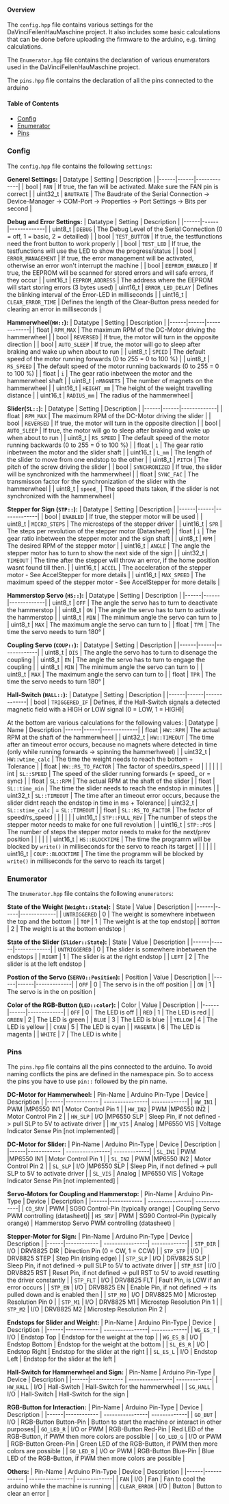 #### Overview

The `config.hpp` file contains various settings for the DaVinciFeilenHauMaschine project. It also includes some basic calculations that can be done before uploading the firmware to the arduino, e.g. timing calculations.

The `Enumerator.hpp` file contains the declaration of various enumerators used in the DaVinciFeilenHauMaschine project. 

The `pins.hpp` file contains the declaration of all the pins connected to the arduino

#### Table of Contents
- [Config](#config)
- [Enumerator](#enumerator)
- [Pins](#pins)

### Config

The `config.hpp` file contains the following `settings`:

**Generel Settings:**
| Datatype | Setting | Description |
|------|------|-------------|
| bool | `FAN` | If true, the fan will be activated. Make sure the FAN pin is correct |
| uint32_t | `BAUTRATE` | The Baudrate of the Serial Connection -> Device-Manager -> COM-Port -> Properties -> Port Settings -> Bits per second |

**Debug and Error Settings:**
| Datatype | Setting | Description |
|------|------|-------------|
| uint8_t | `DEBUG` | The Debug Level of the Serial Connection (0 = off, 1 = basic, 2 = detailled) |
| bool | `TEST_BUTTON` | If true, the testfunctions need the front button to work properly |
| bool | `TEST_LED` | If true, the testfunctions will use the LED to show the progress/status |
| bool | `ERROR_MANAGEMENT` | If true, the error management will be activated, otherwise an error won't interrupt the machine |
| bool | `EEPROM_ENABLED` | If true, the EEPROM will be scanned for stored errors and will safe errors, if they occur |
| uint16_t | `EEPROM_ADDRESS` | The address where the EEPROM will start storing errors (3 bytes used)
| uint16_t | `ERROR_LED_DELAY` | Defines the blinking interval of the Error-LED in milliseconds |
| uint16_t | `CLEAR_ERROR_TIME` | Defines the length of the Clear-Button press needed for clearing an error in milliseconds |

**Hammerwheel(`HW::`):**
| Datatype | Setting | Description |
|------|------|-------------|
| float | `RPM_MAX` | The maximum RPM of the DC-Motor driving the hammerwheel |
| bool | `REVERSED` | If true, the motor will turn in the opposite direction |
| bool | `AUTO_SLEEP` | If true, the motor will go to sleep after braking and wake up when about to run |
| uint8_t | `SPEED` | The default speed of the motor running forwards (0 to 255 = 0 to 100 %) |
| uint8_t | `RS_SPEED` | The default speed of the motor running backwards (0 to 255 = 0 to 100 %) |
| float | `i` | The gear ratio inbetween the motor and the hammerwheel shaft |
| uint8_t | `nMAGNETS` | The number of magnets on the hammerwheel |
| uint16_t | `HEIGHT_mm` | The height of the weight travelling distance |
| uint16_t | `RADIUS_mm` | The radius of the hammerwheel |

**Slider(`SL::`):**
| Datatype | Setting | Description |
|------|------|-------------|
| float | `RPM_MAX` | The maximum RPM of the DC-Motor driving the slider |
| bool | `REVERSED` | If true, the motor will turn in the opposite direction |
| bool | `AUTO_SLEEP` | If true, the motor will go to sleep after braking and wake up when about to run |
| uint8_t | `RS_SPEED` | The default speed of the motor running backwards (0 to 255 = 0 to 100 %) |
| float | `i` | The gear ratio inbetween the motor and the slider shaft |
| uint16_t | `L_mm` | The length of the slider to move from one endstop to the other |
| uint8_t | `PITCH` | The pitch of the screw driving the slider |
| bool | `SYNCHRONIZED` | If true, the slider will be synchronized with the hammerwheel |
| float | `SYNC_FAC` | The transmisson factor for the synchronization of the slider with the hammerwheel |
| uint8_t | `speed_` | The speed thats taken, if the slider is not synchronized with the hammerwheel |

**Stepper for Sign (`STP::`):**
| Datatype | Setting | Description |
|------|------|-------------|
| bool | `ENABLED` | If true, the stepper motor will be used |
| uint8_t | `MICRO_STEPS` | The microsteps of the stepper driver |
| uint16_t | `SPR` | The steps per revolution of the stepper motor (Datasheet) |
| float | `i` | The gear ratio inbetween the stepper motor and the sign shaft |
| uint8_t | `RPM` | The desired RPM of the stepper motor |
| uint16_t | `ANGLE` | The angle the stepper motor has to turn to show the next side of the sign |
| uint32_t | `TIMEOUT` | The time after the stepper will throw an error, if the home position wasnt found till then. |
| uint16_t | `ACCEL` | The acceleration of the stepper motor - See AccelStepper for more details |
| uint16_t | `MAX_SPEED` | The maximum speed of the stepper motor - See AccelStepper for more details |

**Hammerstop Servo (`HS::`):**
| Datatype | Setting | Description |
|------|------|-------------|
| uint8_t | `OFF` | The angle the servo has to turn to deactivate the hammerstop |
| uint8_t | `ON` | The angle the servo has to turn to activate the hammerstop |
| uint8_t | `MIN` | The minimum angle the servo can turn to |
| uint8_t | `MAX` | The maximum angle the servo can turn to |
| float | `TPR` | The time the servo needs to turn 180° |

**Coupling Servo (`COUP::`):**
| Datatype | Setting | Description |
|------|------|-------------|
| uint8_t | `DIS` | The angle the servo has to turn to disenage the coupling |
| uint8_t | `EN` | The angle the servo has to turn to engage the coupling |
| uint8_t | `MIN` | The minimum angle the servo can turn to |
| uint8_t | `MAX` | The maximum angle the servo can turn to |
| float | `TPR` | The time the servo needs to turn 180° |

**Hall-Switch (`HALL::`):**
| Datatype | Setting | Description |
|------|------|-------------|
| bool | `TRIGGERED_IF` | Defines, if the Hall-Switch signals a detected magnetic field with a HIGH or LOW signal (0 = LOW, 1 = HIGH)|

At the bottom are various calculations for the following values:
| Datatype | Name | Description
|------|------|-------------|
| float | `HW::RPM` | The actual RPM at the shaft of the hammerwheel |
| uint32_t | `HW::TIMEOUT` | The time after an timeout error occurs, because no magnets where detected in time (only while running forwards -> spinning the hammerhweel) |
| uint32_t | `HW::wtime_calc` | The time the weight needs to reach the bottom + Tolerance |
| float | `HW::RS_TO_FACTOR` | The factor of speed/rs_speed |
|  |  |  |
| int | `SL::SPEED` | The speed of the slider running forwards (= speed_ or = sync) |
| float | `SL::RPM` | The actual RPM at the shaft of the slider |
| float | `SL::time_min` | The time the slider needs to reach the endstop in minutes |
| uint32_t | `SL::TIMEOUT` | The time after an timeout error occurs, because the slider didnt reach the endstop in time in ms + Tolerance|
| uint32_t | `SL::stime_calc` | = `SL::TIMEOUT` |
| float | `SL::RS_TO_FACTOR` | The factor of speed/rs_speed |
|  |  |  |
| uint16_t | `STP::FULL_REV` | The number of steps the stepper motor needs to make for one full revolution |
| uint16_t | `STP::POS` | The number of steps the stepper motor needs to make for the next/prev position |
|  |  |  |
| uint16_t | `HS::BLOCKTIME` | The time the programm will be blocked by `write()` in milliseconds for the servo to reach its target |
|  |  |  |
| uint16_t | `COUP::BLOCKTIME` | The time the programm will be blocked by `write()` in milliseconds for the servo to reach its target |

### Enumerator

The `Enumerator.hpp` file contains the following `enumerators`:

**State of the Weight (`Weight::State`):**
| State | Value | Description |
|------|------|-------------|
| `UNTRIGGERED` | 0 | The weight is somewhere inbetween the top and the bottom |
| `TOP` | 1 | The weight is at the top endstop|
| `BOTTOM` | 2 | The weight is at the bottom endstop |

**State of the Slider (`Slider::State`):**
| State | Value | Description |
|------|------|-------------|
| `UNTRIGGERED` | 0 | The slider is somewhere inbetween the endstops |
| `RIGHT` | 1 | The slider is at the right endstop |
| `LEFT` | 2 | The slider is at the left endstop |

**Postion of the Servo (`SERVO::Position`):**
| Position | Value | Description |
|------|------|-------------|
| `OFF` | 0 | The servo is in the off position |
| `ON` | 1 | The servo is in the on position |

**Color of the RGB-Button (`LED::color`):**
| Color | Value | Description |
|------|------|-------------|
| `OFF` | 0 | The LED is off |
| `RED` | 1 | The LED is red |
| `GREEN` | 2 | The LED is green |
| `BLUE` | 3 | The LED is blue |
| `YELLOW` | 4 | The LED is yellow |
| `CYAN` | 5 | The LED is cyan |
| `MAGENTA` | 6 | The LED is magenta |
| `WHITE` | 7 | The LED is white |


### Pins

The `pins.hpp` file contains all the pins connected to the arduino. To avoid naming conflicts the pins are defined in the namespace pin. So to access the pins you have to use `pin::` followed by the pin name.

**DC-Motor for Hammerwheel:**
| Pin-Name | Arduino Pin-Type | Device | Description |
|------|------------ | ----------------| -------------|
| `HW_IN1` | PWM |MP6550 IN1 | Motor Control Pin 1 |
| `HW_IN2` | PWM |MP6550 IN2 | Motor Control Pin 2 |
| `HW_SLP` | I/O |MP6550 SLP | Sleep Pin, if not defined -> pull SLP to 5V to activate driver |
| `HW_VIS` | Analog | MP6550 VIS | Voltage Indicator Sense Pin [not implemented] |

**DC-Motor for Slider:**
| Pin-Name | Arduino Pin-Type | Device | Description |
|------|------------ | ----------------| -------------|
| `SL_IN1` | PWM |MP6550 IN1 | Motor Control Pin 1 |
| `SL_IN2` | PWM |MP6550 IN2 | Motor Control Pin 2 |
| `SL_SLP` | I/O |MP6550 SLP | Sleep Pin, if not defined -> pull SLP to 5V to activate driver |
| `SL_VIS` | Analog | MP6550 VIS | Voltage Indicator Sense Pin [not implemented] |

**Servo-Motors for Coupling and Hammerstop:**
| Pin-Name | Arduino Pin-Type | Device | Description |
|------|------------ | ----------------| -------------|
| `CO_SRV` | PWM | SG90 Control-Pin (typically orange) | Coupling Servo PWM controlling (datasheet)|
| `HS_SRV` | PWM | SG90 Control-Pin (typically orange) | Hammerstop Servo PWM controlling (datasheet) |

**Stepper-Motor for Sign:**
| Pin-Name | Arduino Pin-Type | Device | Description |
|------|------------ | ----------------| -------------|
| `STP_DIR` | I/O | DRV8825 DIR | Direction Pin (0 = CW, 1 = CCW) |
| `STP_STP` | I/O | DRV8825 STEP | Step Pin (rising edge) |
| `STP_SLP` | I/O | DRV8825 SLP | Sleep Pin, if not defined -> pull SLP to 5V to activate driver |
| `STP_RST` | I/O | DRV8825 RST | Reset Pin, if not defined -> pull RST to 5V to avoid resetting the driver constantly |
| `STP_FLT` | I/O | DRV8825 FLT | Fault Pin, is LOW if an error occurs |
| `STP_EN` | I/O | DRV8825 EN | Enable Pin, if not defined -> its pulled down and is enabled then |
| `STP_M0` | I/O | DRV8825 M0 | Microstep Resolution Pin 0 |
| `STP_M1` | I/O | DRV8825 M1 | Microstep Resolution Pin 1 |
| `STP_M2` | I/O | DRV8825 M2 | Microstep Resolution Pin 2 |

**Endstops for Slider and Weight:**
| Pin-Name | Arduino Pin-Type | Device | Description |
|------|------------ | ----------------| -------------|
| `WG_ES_T` | I/O | Endstop Top | Endstop for the weight at the top |
| `WG_ES_B` | I/O | Endstop Bottom | Endstop for the weight at the bottom |
| `SL_ES_R` | I/O | Endstop Right | Endstop for the slider at the right |
| `SL_ES_L` | I/O | Endstop Left | Endstop for the slider at the left |

**Hall-Switch for Hammerwheel and Sign:**
| Pin-Name | Arduino Pin-Type | Device | Description |
|------|------------ | ----------------| -------------|
| `HW_HALL` | I/O | Hall-Switch | Hall-Switch for the hammerwheel |
| `SG_HALL` | I/O | Hall-Switch | Hall-Switch for the sign |

**RGB-Button for Interaction:**
| Pin-Name | Arduino Pin-Type | Device | Description |
|------|------------ | ----------------| -------------|
| `GO_BUT` | I/O | RGB-Button Button-Pin | Button to start the machine or interact in other purposes|
| `GO_LED_R` | I/O or PWM | RGB-Button Red-Pin | Red LED of the RGB-Button, if PWM then more colors are possible |
| `GO_LED_G` | I/O or PWM | RGB-Button Green-Pin | Green LED of the RGB-Button, if PWM then more colors are possible |
| `GO_LED_B` | I/O or PWM | RGB-Button Blue-Pin | Blue LED of the RGB-Button, if PWM then more colors are possible |

**Others:**
| Pin-Name | Arduino Pin-Type | Device | Description |
|------|------------ | ----------------| -------------|
| `FAN` | I/O | Fan | Fan to cool the arduino while the machine is running |
| `CLEAR_ERROR` | I/O | Button | Button to clear an error |
 

